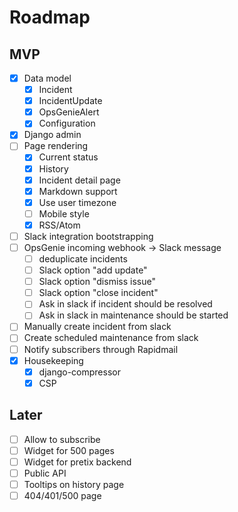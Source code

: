 # Roadmap

## MVP

- [x] Data model
  - [x] Incident
  - [x] IncidentUpdate
  - [x] OpsGenieAlert
  - [x] Configuration
- [x] Django admin
- [ ] Page rendering
  - [x] Current status
  - [x] History
  - [x] Incident detail page
  - [x] Markdown support
  - [x] Use user timezone
  - [ ] Mobile style
  - [x] RSS/Atom
- [ ] Slack integration bootstrapping
- [ ] OpsGenie incoming webhook → Slack message
  - [ ] deduplicate incidents
  - [ ] Slack option "add update"
  - [ ] Slack option "dismiss issue"
  - [ ] Slack option "close incident"
  - [ ] Ask in slack if incident should be resolved
  - [ ] Ask in slack in maintenance should be started
- [ ] Manually create incident from slack
- [ ] Create scheduled maintenance from slack
- [ ] Notify subscribers through Rapidmail
- [x] Housekeeping
  - [x] django-compressor
  - [x] CSP

## Later

- [ ] Allow to subscribe
- [ ] Widget for 500 pages
- [ ] Widget for pretix backend
- [ ] Public API
- [ ] Tooltips on history page
- [ ] 404/401/500 page
